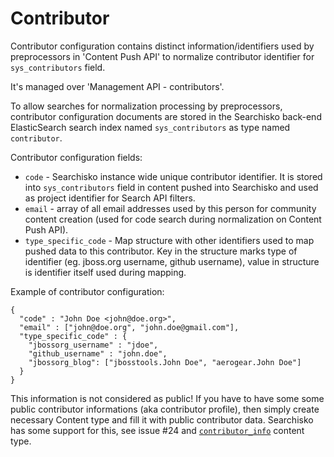 Contributor
===========

Contributor configuration contains distinct information/identifiers used
by preprocessors in 'Content Push API' to normalize contributor identifier 
for `sys_contributors` field.

It's managed over 'Management API - contributors'.

To allow searches for normalization processing by preprocessors, contributor 
configuration documents are stored in the Searchisko back-end ElasticSearch search 
index named `sys_contributors` as type named `contributor`.

Contributor configuration fields:

* `code` - Searchisko instance wide unique contributor identifier. It is stored into 
  `sys_contributors` field in content pushed into Searchisko and used as
  project identifier for Search API filters.
* `email` - array of all email addresses used by this person for community 
  content creation (used for code search during normalization on Content Push API). 
* `type_specific_code` - Map structure with other identifiers used to map pushed 
  data to this contributor. Key in the structure marks type of identifier (eg. 
  jboss.org username, github username), value in structure is identifier itself 
  used during mapping.

Example of contributor configuration:

	{
	  "code" : "John Doe <john@doe.org>",
	  "email" : ["john@doe.org", "john.doe@gmail.com"],
	  "type_specific_code" : {
	    "jbossorg_username" : "jdoe",
	    "github_username" : "john.doe",
	    "jbossorg_blog": ["jbosstools.John Doe", "aerogear.John Doe"]
	  }
	}


This information is not considered as public! If you have 
to have some some public contributor informations (aka contributor profile), then simply create 
necessary Content type and fill it with public contributor data. Searchisko has some support for this, 
see issue #24 and [`contributor_info`](../content/contributor_info.md) content type.
